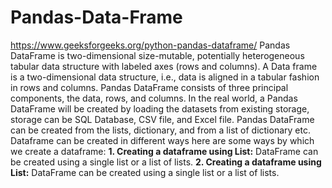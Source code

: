 # Pandas-Data-Frame
https://www.geeksforgeeks.org/python-pandas-dataframe/
Pandas DataFrame is two-dimensional size-mutable, potentially heterogeneous tabular data structure with labeled axes (rows and columns). A Data frame is a two-dimensional data structure, i.e., data is aligned in a tabular fashion in rows and columns. Pandas DataFrame consists of three principal components, the data, rows, and columns.
In the real world, a Pandas DataFrame will be created by loading the datasets from existing storage, storage can be SQL Database, CSV file, and Excel file. Pandas DataFrame can be created from the lists, dictionary, and from a list of dictionary etc. Dataframe can be created in different ways here are some ways by which we create a dataframe:
**1. Creating a dataframe using List:** DataFrame can be created using a single list or a list of lists.
**2. Creating a dataframe using List:** DataFrame can be created using a single list or a list of lists.
